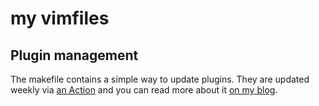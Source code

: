 # my vimfiles

## Plugin management
The makefile contains a simple way to update plugins. They are updated weekly
via [an
Action](https://github.com/mrtazz/dotfiles/blob/main/.github/workflows/vim-update-plugins.yaml)
and you can read more about it [on my
blog](https://unwiredcouch.com/bits/2021/09/02/vim-package-managment-make.html).

